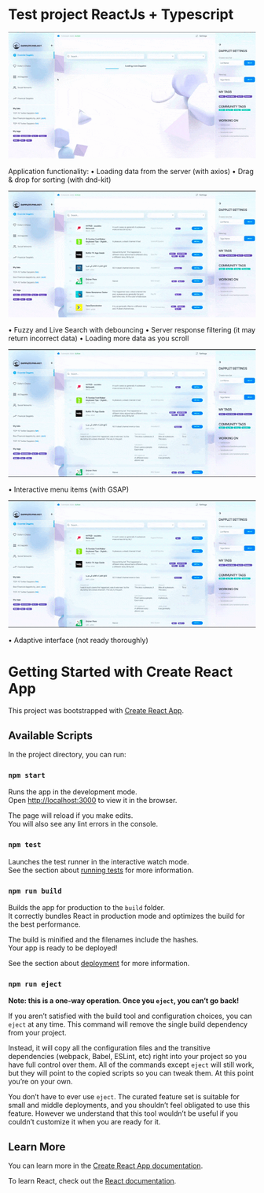 # Test project ReactJs + Typescript

![Initial loding](https://github.com/Veles-Pan/Dapplets-project/raw/main/src/assets/for-readme/loading.gif)

Application functionality:
• Loading data from the server (with axios)
• Drag & drop for sorting (with dnd-kit)

![Searching](https://github.com/Veles-Pan/Dapplets-project/raw/main/src/assets/for-readme/search.gif)

• Fuzzy and Live Search with debouncing 
• Server response filtering (it may return incorrect data)
• Loading more data as you scroll

![Interactive menu](https://github.com/Veles-Pan/Dapplets-project/raw/main/src/assets/for-readme/menu.gif)

• Interactive menu items (with GSAP)

![adaptive interface](https://github.com/Veles-Pan/Dapplets-project/raw/main/src/assets/for-readme/menu.gif)

• Adaptive interface (not ready thoroughly)

# Getting Started with Create React App

This project was bootstrapped with [Create React App](https://github.com/facebook/create-react-app).

## Available Scripts

In the project directory, you can run:

### `npm start`

Runs the app in the development mode.\
Open [http://localhost:3000](http://localhost:3000) to view it in the browser.

The page will reload if you make edits.\
You will also see any lint errors in the console.

### `npm test`

Launches the test runner in the interactive watch mode.\
See the section about [running tests](https://facebook.github.io/create-react-app/docs/running-tests) for more information.

### `npm run build`

Builds the app for production to the `build` folder.\
It correctly bundles React in production mode and optimizes the build for the best performance.

The build is minified and the filenames include the hashes.\
Your app is ready to be deployed!

See the section about [deployment](https://facebook.github.io/create-react-app/docs/deployment) for more information.

### `npm run eject`

**Note: this is a one-way operation. Once you `eject`, you can’t go back!**

If you aren’t satisfied with the build tool and configuration choices, you can `eject` at any time. This command will remove the single build dependency from your project.

Instead, it will copy all the configuration files and the transitive dependencies (webpack, Babel, ESLint, etc) right into your project so you have full control over them. All of the commands except `eject` will still work, but they will point to the copied scripts so you can tweak them. At this point you’re on your own.

You don’t have to ever use `eject`. The curated feature set is suitable for small and middle deployments, and you shouldn’t feel obligated to use this feature. However we understand that this tool wouldn’t be useful if you couldn’t customize it when you are ready for it.

## Learn More

You can learn more in the [Create React App documentation](https://facebook.github.io/create-react-app/docs/getting-started).

To learn React, check out the [React documentation](https://reactjs.org/).
